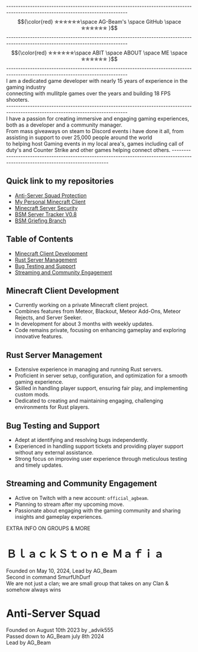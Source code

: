 ---------------------------------------------------------------------------------------------------------------------------------<br />
$${\color{red} ✯✯✯✯✯✯\space AG-Beam's \space GitHub \space ✯✯✯✯✯✯  }$$
---------------------------------------------------------------------------------------------------------------------------------<br />
$${\color{red} ✯✯✯✯✯✯\space ABIT \space ABOUT \space ME \space ✯✯✯✯✯✯  }$$
---------------------------------------------------------------------------------------------------------------------------------<br />
I am a dedicated game developer with nearly 15 years of experience in the gaming industry <br /> 
connecting with mullitple games over the years and building 18 FPS shooters. <br />
---------------------------------------------------------------------------------------------------------------------------------<br />
I have a passion for creating immersive and engaging gaming experiences, both as a developer and a community manager.<br />
From mass giveaways on steam to Discord events i have done it all, from assisting in support to over 25,000 people around the world <br />
to helping host Gaming events in my local area's, games including call of duty's and Counter Strike and other games helping connect others.
---------------------------------------------------------------------------------------------------------------------------------<br />
## Quick link to my repositories
- [Anti-Server Squad Protection](https://github.com/AG-Beam/anti-server-squad-protection)
- [My Personal Minecraft Client](https://github.com/AG-Beam/AG-Beams-Client)
- [Minecraft Server Security](https://github.com/AG-Beam/minecraft-server-security)
- [BSM Server Tracker V0.8](https://github.com/AG-Beam/BSM-Server-Tracker-V0.8)
- [BSM Griefing Branch](https://github.com/AG-Beam/BSM-Griefing-Branch)
## Table of Contents
- [Minecraft Client Development](#minecraft-client-development)
- [Rust Server Management](#rust-server-management)
- [Bug Testing and Support](#bug-testing-and-support)
- [Streaming and Community Engagement](#streaming-and-community-engagement)


## Minecraft Client Development
- Currently working on a private Minecraft client project.
- Combines features from Meteor, Blackout, Meteor Add-Ons, Meteor Rejects, and Server Seeker.
- In development for about 3 months with weekly updates.
- Code remains private, focusing on enhancing gameplay and exploring innovative features.

## Rust Server Management
- Extensive experience in managing and running Rust servers.
- Proficient in server setup, configuration, and optimization for a smooth gaming experience.
- Skilled in handling player support, ensuring fair play, and implementing custom mods.
- Dedicated to creating and maintaining engaging, challenging environments for Rust players.

## Bug Testing and Support
- Adept at identifying and resolving bugs independently.
- Experienced in handling support tickets and providing player support without any external assistance.
- Strong focus on improving user experience through meticulous testing and timely updates.

## Streaming and Community Engagement
- Active on Twitch with a new account: `official_agbeam`.
- Planning to stream after my upcoming move.
- Passionate about engaging with the gaming community and sharing insights and gameplay experiences.



EXTRA INFO ON GROUPS & MORE
#   ＢｌａｃｋＳｔｏｎｅ Ｍａｆｉａ
Founded on May 10, 2024, 
Lead by AG_Beam <br />
Second in command SmurfUhDurf<br />
 We are not just a clan; we are small group that takes on any Clan & somehow always wins <br />
 #   Anti-Server Squad
Founded on August 10th 2023 by _advik555 <br />
Passed down to AG_Beam july 8th 2024 <br />
Lead by AG_Beam <br />

